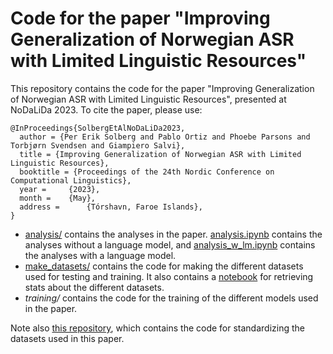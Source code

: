 # Code for the paper "Improving Generalization of Norwegian ASR with Limited Linguistic Resources"

This repository contains the code for the paper "Improving Generalization of Norwegian ASR with Limited Linguistic Resources", presented at NoDaLiDa 2023. To cite the paper, please use:
```
@InProceedings{SolbergEtAlNoDaLiDa2023,
  author = {Per Erik Solberg and Pablo Ortiz and Phoebe Parsons and Torbjørn Svendsen and Giampiero Salvi},	 
  title = {Improving Generalization of Norwegian ASR with Limited Linguistic Resources},
  booktitle = {Proceedings of the 24th Nordic Conference on Computational Linguistics},
  year = 	 {2023},
  month = 	 {May},
  address = 	 {Tórshavn, Faroe Islands},
}
```

* [analysis/](https://github.com/scribe-project/nodalida_2023_combined_training/tree/main/analysis) contains the analyses in the paper. [analysis.ipynb](https://github.com/scribe-project/nodalida_2023_combined_training/blob/main/analysis/analysis.ipynb) contains the analyses without a language model, and [analysis_w_lm.ipynb](https://github.com/scribe-project/nodalida_2023_combined_training/blob/main/analysis/analysis_w_lm.ipynb) contains the analyses with a language model.
* [make_datasets/](https://github.com/scribe-project/nodalida_2023_combined_training/tree/main/make_datasets) contains the code for making the different datasets used for testing and training. It also contains a [notebook](https://github.com/scribe-project/nodalida_2023_combined_training/blob/main/make_datasets/dataset_stats.ipynb) for retrieving stats about the different datasets.
* *training/* contains the code for the training of the different models used in the paper.

Note also [this repository](https://github.com/scribe-project/asr-standardized-combined), which contains the code for standardizing the datasets used in this paper.
